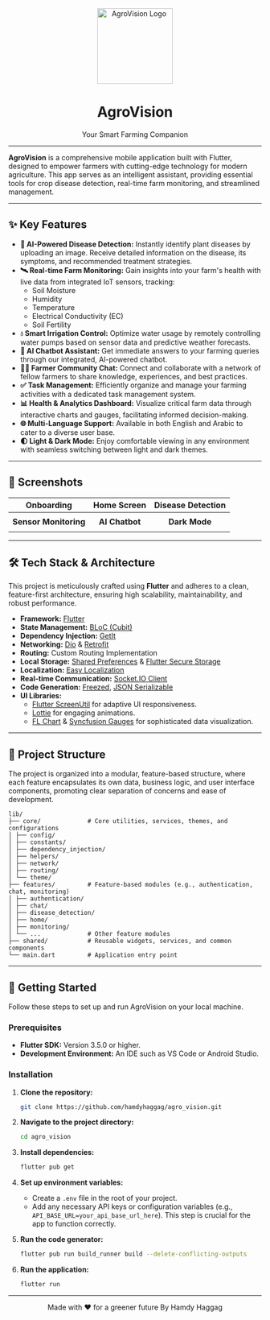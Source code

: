 <div align="center">
  <img src="assets/images/agrovision.png" alt="AgroVision Logo" width="150"/>
  <h1>AgroVision</h1>
  <p>Your Smart Farming Companion</p>
</div>

---

**AgroVision** is a comprehensive mobile application built with Flutter, designed to empower farmers with cutting-edge technology for modern agriculture. This app serves as an intelligent assistant, providing essential tools for crop disease detection, real-time farm monitoring, and streamlined management.

---

## ✨ Key Features

-   **🌱 AI-Powered Disease Detection:** Instantly identify plant diseases by uploading an image. Receive detailed information on the disease, its symptoms, and recommended treatment strategies.
-   **🛰️ Real-time Farm Monitoring:** Gain insights into your farm's health with live data from integrated IoT sensors, tracking:
    -   Soil Moisture
    -   Humidity
    -   Temperature
    -   Electrical Conductivity (EC)
    -   Soil Fertility
-   **💧 Smart Irrigation Control:** Optimize water usage by remotely controlling water pumps based on sensor data and predictive weather forecasts.
-   **🤖 AI Chatbot Assistant:** Get immediate answers to your farming queries through our integrated, AI-powered chatbot.
-   **👨‍🌾 Farmer Community Chat:** Connect and collaborate with a network of fellow farmers to share knowledge, experiences, and best practices.
-   **✅ Task Management:** Efficiently organize and manage your farming activities with a dedicated task management system.
-   **📊 Health & Analytics Dashboard:** Visualize critical farm data through interactive charts and gauges, facilitating informed decision-making.
-   **🌐 Multi-Language Support:** Available in both English and Arabic to cater to a diverse user base.
-   **🌓 Light & Dark Mode:** Enjoy comfortable viewing in any environment with seamless switching between light and dark themes.

---

## 📸 Screenshots

| Onboarding | Home Screen | Disease Detection |
| :---: | :---: | :---: |
| | | |
| **Sensor Monitoring** | **AI Chatbot** | **Dark Mode** |
| | | |

---

## 🛠️ Tech Stack & Architecture

This project is meticulously crafted using **Flutter** and adheres to a clean, feature-first architecture, ensuring high scalability, maintainability, and robust performance.

-   **Framework:** [Flutter](https://flutter.dev/)
-   **State Management:** [BLoC (Cubit)](https://bloclibrary.dev/)
-   **Dependency Injection:** [GetIt](https://pub.dev/packages/get_it)
-   **Networking:** [Dio](https://pub.dev/packages/dio) & [Retrofit](https://pub.dev/packages/retrofit)
-   **Routing:** Custom Routing Implementation
-   **Local Storage:** [Shared Preferences](https://pub.dev/packages/shared_preferences) & [Flutter Secure Storage](https://pub.dev/packages/flutter_secure_storage)
-   **Localization:** [Easy Localization](https://pub.dev/packages/easy_localization)
-   **Real-time Communication:** [Socket.IO Client](https://pub.dev/packages/socket_io_client)
-   **Code Generation:** [Freezed](https://pub.dev/packages/freezed), [JSON Serializable](https://pub.dev/packages/json_serializable)
-   **UI Libraries:**
    -   [Flutter ScreenUtil](https://pub.dev/packages/flutter_screenutil) for adaptive UI responsiveness.
    -   [Lottie](https://pub.dev/packages/lottie) for engaging animations.
    -   [FL Chart](https://pub.dev/packages/fl_chart) & [Syncfusion Gauges](https://pub.dev/packages/syncfusion_flutter_gauges) for sophisticated data visualization.

---

## 📂 Project Structure

The project is organized into a modular, feature-based structure, where each feature encapsulates its own data, business logic, and user interface components, promoting clear separation of concerns and ease of development.

```
lib/
├── core/             # Core utilities, services, themes, and configurations
│ ├── config/
│ ├── constants/
│ ├── dependency_injection/
│ ├── helpers/
│ ├── network/
│ ├── routing/
│ └── theme/
├── features/         # Feature-based modules (e.g., authentication, chat, monitoring)
│ ├── authentication/
│ ├── chat/
│ ├── disease_detection/
│ ├── home/
│ ├── monitoring/
│ └── ...             # Other feature modules
├── shared/           # Reusable widgets, services, and common components
└── main.dart         # Application entry point
```

---

## 🚀 Getting Started

Follow these steps to set up and run AgroVision on your local machine.

### Prerequisites

-   **Flutter SDK:** Version 3.5.0 or higher.
-   **Development Environment:** An IDE such as VS Code or Android Studio.

### Installation

1.  **Clone the repository:**
    ```bash
    git clone https://github.com/hamdyhaggag/agro_vision.git
    ```
2.  **Navigate to the project directory:**
    ```bash
    cd agro_vision
    ```
3.  **Install dependencies:**
    ```bash
    flutter pub get
    ```
4.  **Set up environment variables:**
    -   Create a `.env` file in the root of your project.
    -   Add any necessary API keys or configuration variables (e.g., `API_BASE_URL=your_api_base_url_here`). This step is crucial for the app to function correctly.

5.  **Run the code generator:**
    ```bash
    flutter pub run build_runner build --delete-conflicting-outputs
    ```
6.  **Run the application:**
    ```bash
    flutter run
    ```

---

<div align="center">
  <p>Made with ❤️ for a greener future By Hamdy Haggag</p>
</div>